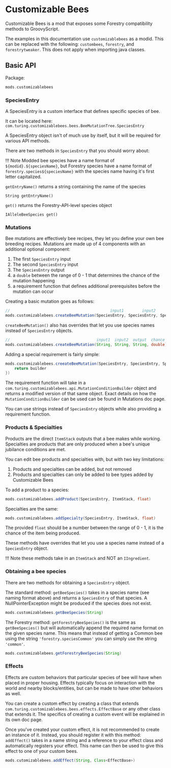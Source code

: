 # Customizable Bees
Customizable Bees is a mod that exposes some Forestry compatibility methods to GroovyScript.

The examples in this documentation use `customizablebees` as a modid. This can be replaced with the following:
`custombees`, `forestry`, and `forestrytweaker`. This does not apply when importing java classes.

## Basic API
Package:
```groovy
mods.customizablebees
```

### SpeciesEntry
A SpeciesEntry is a custom interface that defines specific species of bee.

It can be located here: `com.turing.customizablebees.bees.BeeMutationTree.SpeciesEntry`

A SpeciesEntry object isn't of much use by itself, but it will be required for various API methods.

There are two methods in `SpeciesEntry` that you should worry about:

!!! Note
    Modded bee species have a name format of `${modid}.${speciesName}`,
    but Forestry species have a name format of `forestry.species${speciesName}`
    with the species name having it's first letter capitalized.

`getEntryName()` returns a string containing the name of the species
```
String getEntryName()
```

`get()` returns the Forestry-API-level species object
```
IAlleleBeeSpecies get()
```

### Mutations
Bee mutations are effectively bee recipes, they let you define your own bee breeding recipes.
Mutations are made up of 4 components with an additional optional component:
1. The first `SpeciesEntry` input
2. The second `SpeciesEntry` input
3. The `SpeciesEntry` output
4. a `double` between the range of 0 - 1 that determines the chance of the mutation happening
5. a requirement function that defines additional prerequisites before the mutation can occur

Creating a basic mutation goes as follows:
```groovy
//                                            input1        input2        output  chance
mods.customizablebees.createBeeMutation(SpeciesEntry, SpeciesEntry, SpeciesEntry, double)
```
`createBeeMutation()` also has overrides that let you use species names instead of `SpeciesEntry` objects.
```groovy
//                                      input1  input2  output  chance
mods.customizablebees.createBeeMutation(String, String, String, double)
```
Adding a special requirement is fairly simple:
```groovy
mods.customizablebees.creeateBeeMutation(SpeciesEntry, SpeciesEntry, SpeciesEntry, double, (MutationConditionBuilder builder) -> {
    return builder
})
```
The requirement function will take in a `com.turing.customizablebees.api.MutationConditionBuilder` object and returns a modified version of that same object.
Exact details on how the `MutationConditionBuilder` can be used can be found in Mutations doc page.

You can use strings instead of `SpeciesEntry` objects while also providing a requirement function.

### Products & Specialties
Products are the direct `ItemStack` outputs that a bee makes while working.
Specialties are products that are only produced when a bee's unique jubilance conditions are met.

You can edit bee products and specialties with, but with two key limitations:
1. Products and specialties can be added, but not removed
2. Products and specialties can only be added to bee types added by Customizable Bees

To add a product to a species:
```groovy
mods.customizablebees.addProduct(SpeciesEntry, ItemStack, float)
```
Specialties are the same:
```groovy
mods.customizablebees.addSpecialty(SpeciesEntry, ItemStack, float)
```
The provided `float` should be a number between the range of 0 - 1, it is the chance of the item being produced.

These methods have overrides that let you use a species name instead of a `SpeciesEntry` object.

!!! Note 
    these methods take in an `ItemStack` and NOT an `IIngredient`.

### Obtaining a bee species
There are two methods for obtaining a `SpeciesEntry` object.

The standard method:
`getBeeSpecies()` takes in a species name (see naming format above) and returns a `SpeciesEntry` of that species.
A NullPointerException might be produced if the species does not exist.
```groovy
mods.customizablebees.getBeeSpecies(String)
```
The Forestry method:
`getForestryBeeSpecies()` is the same as `getBeeSpecies()` but will automatically append the required name format on the given species name.
This means that instead of getting a Common bee using the string `'forestry.speciesCommon'` you can simply use the string `'common'`.
```groovy
mods.customizablebees.getForestryBeeSpecies(String)
```

### Effects
Effects are custom behaviors that particular species of bee will have when placed in proper housing.
Effects typically focus on interaction with the world and nearby blocks/entities, but can be made to have other behaviors as well.

You can create a custom effect by creating a class that extends `com.turing.customizablebees.bees.effects.EffectBase` or any other class that extends it.
The specifics of creating a custom event will be explained in its own doc page.

Once you've created your custom effect, it is not recommended to create an instance of it.
Instead, you should register it with this method:
`addEffect()` takes in a name string and a reference to your effect class and automatically registers your effect.
This name can then be used to give this effect to one of your custom bees.
```groovy
mods.cutomizablebees.addEffect(String, Class<EffectBase>)
```